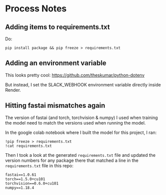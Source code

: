 # Process Notes

## Adding items to requirements.txt

Do:

`pip install package && pip freeze > requirements.txt`

## Adding an environment variable

This looks pretty cool: https://github.com/theskumar/python-dotenv

But instead, I set the SLACK_WEBHOOK environment variable directly inside Render.

## Hitting fastai mismatches again

The version of fastai (and torch, torchvision & numpy) I used when training the model need to match the versions used when running the model. 

In the google colab notebook where I built the model for this project, I ran:

```
!pip freeze > requirements.txt
!cat requirements.txt
```

Then I took a look at the generated `requirements.txt` file and updated the version numbers for any package there that matched a line in the `requirements.txt` file in this repo:

```
fastai==1.0.61
torch==1.5.0+cu101
torchvision==0.6.0+cu101
numpy==1.18.4
```


